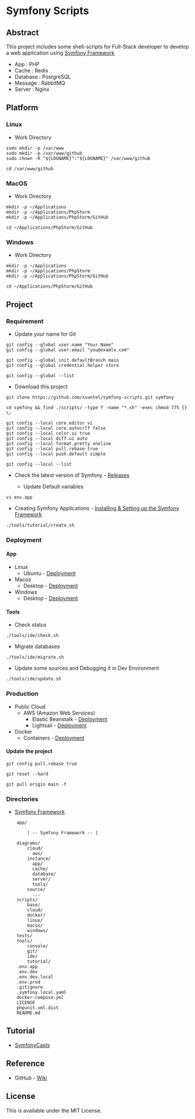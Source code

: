 # Symfony Scripts

## Abstract

This project includes some shell-scripts for Full-Stack developer to develop a web application using [Symfony Framework](https://symfony.com)

* App : PHP
* Cache : Redis
* Database : PostgreSQL
* Message : RabbitMQ
* Server : Nginx

## Platform

### Linux

* Work Directory

```
sudo mkdir -p /var/www
sudo mkdir -p /var/www/github
sudo chown -R "${LOGNAME}":"${LOGNAME}" /var/www/github

cd /var/www/github
```

### MacOS

* Work Directory

```
mkdir -p ~/Applications
mkdir -p ~/Applications/PhpStorm
mkdir -p ~/Applications/PhpStorm/GitHub

cd ~/Applications/PhpStorm/GitHub
```

### Windows

* Work Directory

```
mkdir -p ~/Applications
mkdir -p ~/Applications/PhpStorm
mkdir -p ~/Applications/PhpStorm/GitHub

cd ~/Applications/PhpStorm/GitHub
```

## Project

### Requirement

* Update your name for Git

```
git config --global user.name "Your Name"
git config --global user.email "you@examle.com"

git config --global init.defaultBranch main
git config --global credential.helper store

git config --global --list
```

* Download this project 

```
git clone https://github.com/xsuntel/symfony-scripts.git symfony

cd symfony && find ./scripts/ -type f -name "*.sh" -exec chmod 775 {} \;
```

```
git config --local core.editor vi
git config --local core.autocrlf false
git config --local color.ui true
git config --local diff.ui auto
git config --local format.pretty oneline
git config --local pull.rebase true
git config --local push.default simple

git config --local --list
```

* Check the latest version of Symfony - [Releases](https://symfony.com/releases)

  * Update Default variables
  
```
vi env.app
```

* Creating Symfony Applications - [Installing & Setting up the Symfony Framework](https://symfony.com/doc/current/setup.html)

```
./tools/tutorial/create.sh
```

### Deployment

#### App

* Linux
  * Ubuntu                - [Deployment](https://github.com/xsuntel/symfony-scripts/blob/main/scripts/linux/ubuntu/ABSTRACT.md)
* Macos
  * Desktop               - [Deployment](https://github.com/xsuntel/symfony-scripts/blob/main/scripts/macos/device/ABSTRACT.md)
* Windows
  * Desktop               - [Deployment](https://github.com/xsuntel/symfony-scripts/blob/main/scripts/windows/device/ABSTRACT.md)

#### Tools

* Check status

```
./tools/ide/check.sh
```

* Migrate databases

```
./tools/ide/migrate.sh
```

* Update some sources and Debugging it in Dev Environment

```
./tools/ide/update.sh
```

### Production

* Public Cloud
  * AWS (Amazon Web Services)
    * Elastic Beanstalk   - [Deployment](https://github.com/xsuntel/symfony-scripts/blob/main/scripts/cloud/aws/elasticbeanstalk/Abstract.md)
    * Lightsail           - [Deployment](https://github.com/xsuntel/symfony-scripts/blob/main/scripts/cloud/aws/lightsail/Abstract.md)
* Docker
  * Containers            - [Deployment](https://github.com/xsuntel/symfony-scripts/blob/main/scripts/docker/containers/Abstract.md)

#### Update the project

```
git config pull.rebase true

git reset --hard

git pull origin main -f
```

### Directories 

* [Symfony Framework](https://symfony.com)

```
    app/
    
        | -- Symfony Framework -- |

    diagrams/
        cloud/
          aws/
        instance/
          app/
          cache/
          database/
          server/
          tools/
        source/
          ...
    scripts/
        base/
        cloud/
        docker/
        linux/
        macos/
        windows/
    tests/
    tools/
        console/
        git/
        ide/
        tutorial/
    .env.app
    .env.dev
    .env.dev.local
    .env.prod
    .gitignore
    .symfony.local.yaml
    docker-compose.yml
    LICENSE
    phpunit.xml.dist
    README.md
```

## Tutorial

* [SymfonyCasts](https://symfonycasts.com)

## Reference

* GitHub - [Wiki](https://github.com/xsuntel/symfony-scripts/wiki)

## License
This is available under the MIT License.
